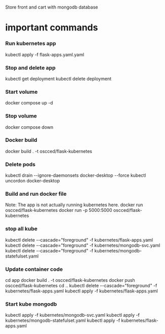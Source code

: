 #
Store front and cart with mongodb database

# important commands
### Run kubernetes app
kubectl apply -f flask-apps.yaml.yaml
### Stop and delete app
kubectl get deployment
kubectl delete deployment <deployment name>
### Start volume 
docker compose up -d
### Stop volume
docker compose down 
### Docker build
docker build . -t oscced/flask-kubernetes
### Delete pods
kubectl drain --ignore-daemonsets docker-desktop --force
kubectl uncordon docker-desktop
### Build and run docker file
Note: The app is not actually running kubernetes here.
docker run oscced/flask-kubernetes 
docker run -p 5000:5000  oscced/flask-kubernetes
### stop all kube
kubectl delete --cascade="foreground" -f kubernetes/flask-apps.yaml
kubectl delete --cascade="foreground" -f kubernetes/mongodb-svc.yaml
kubectl delete --cascade="foreground" -f kubernetes/mongodb-statefulset.yaml

### Update container code
cd app
docker build . -t oscced/flask-kubernetes
docker push oscced/flask-kubernetes
cd ..
kubectl delete --cascade="foreground" -f kubernetes/flask-apps.yaml
kubectl apply -f kubernetes/flask-apps.yaml
### Start kube mongodb
kubectl apply -f kubernetes/mongodb-svc.yaml
kubectl apply -f kubernetes/mongodb-statefulset.yaml
kubectl apply -f kubernetes/flask-apps.yaml